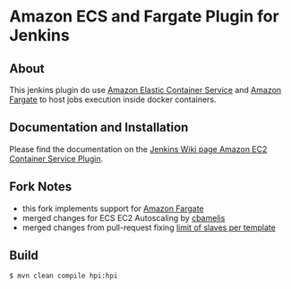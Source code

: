 # Amazon ECS and Fargate Plugin for Jenkins

## About

This jenkins plugin do use [Amazon Elastic Container Service](http://docs.aws.amazon.com/AmazonECS/latest/developerguide/Welcome.html) and [Amazon Fargate](https://aws.amazon.com/fargate/) to host jobs execution inside docker containers.

## Documentation and Installation

Please find the documentation on the [Jenkins Wiki page Amazon EC2 Container Service Plugin](https://wiki.jenkins-ci.org/display/JENKINS/Amazon+EC2+Container+Service+Plugin).

## Fork Notes

- this fork implements support for [Amazon Fargate](https://aws.amazon.com/fargate/)
- merged changes for ECS EC2 Autoscaling by [cbamelis](https://github.com/cbamelis/amazon-ecs-plugin/tree/autoscaling)
- merged changes from pull-request fixing [limit of slaves per template](https://github.com/jenkinsci/amazon-ecs-plugin/pull/48) 

## Build

```
$ mvn clean compile hpi:hpi
```